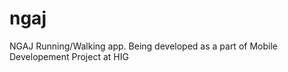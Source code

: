 ngaj
====

NGAJ Running/Walking app. Being developed as a part of Mobile Developement Project at HIG
